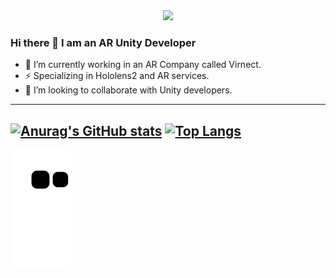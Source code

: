 <div align=center>
<img src ="https://github.com/whiteibescu/whiteibescu/blob/main/title.png?raw=true">
</div>
                                                                                                                        

### Hi there 👋 I am an AR Unity Developer
- 🔭 I’m currently working in an AR Company called Virnect.
- ⚡ Specializing in Hololens2 and AR services.
- 👯 I’m looking to collaborate with Unity developers.

---
[![Anurag's GitHub stats](https://github-readme-stats.vercel.app/api?username=whiteibescu)](https://github.com/anuraghazra/github-readme-stats) 
[![Top Langs](https://github-readme-stats.vercel.app/api/top-langs/?username=whiteibescu)](https://github.com/anuraghazra/github-readme-stats)
---
![snake gif](https://github.com/whiteibescu/whiteibescu/blob/output/github-contribution-grid-snake.svg)
<!--
**whiteibescu/whiteibescu** is a ✨ _special_ ✨ repository because its `README.md` (this file) appears on your GitHub profile.

Here are some ideas to get you started:


- 🤔 I’m looking for help with ...
- 💬 Ask me about ...
- 📫 How to reach me: ...
- 😄 Pronouns: ...

- 🌱 I’m currently learning Front End
-->
